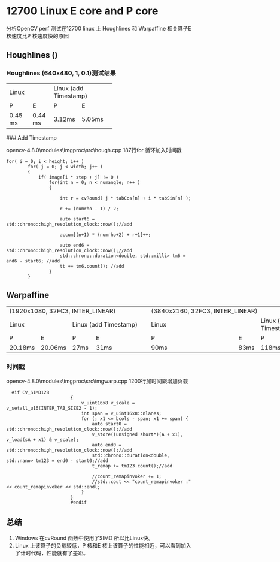 # 12700 Linux E core and P core 
分析OpenCV perf 测试在12700 linux 上 Houghlines 和 Warpaffine 相关算子E 核速度比P 核速度快的原因
## Houghlines ()
### Houghlines (640x480, 1, 0.1)测试结果

<body link="#0563C1" vlink="#954F72">

<table border=0 cellpadding=0 cellspacing=0 width=283 style='border-collapse:
 collapse;table-layout:fixed;width:213pt'>
 <col width=64 style='width:48pt'>
 <col width=53 style='mso-width-source:userset;mso-width-alt:1938;width:40pt'>
 <col width=64 style='width:48pt'>
 <col width=102 style='mso-width-source:userset;mso-width-alt:3730;width:77pt'>
 <tr height=20 style='height:15.0pt'>
  <td colspan=2 height=20 class=xl65 width=117 style='height:15.0pt;width:88pt'>Linux</td>
  <td colspan=2 class=xl65 width=166 style='border-left:none;width:125pt'>Linux
  (add Timestamp)</td>
 </tr>
 <tr height=20 style='height:15.0pt'>
  <td height=20 class=xl65 style='height:15.0pt;border-top:none'>P</td>
  <td class=xl65 style='border-top:none;border-left:none'>E</td>
  <td class=xl65 style='border-top:none;border-left:none'>P</td>
  <td class=xl65 style='border-top:none;border-left:none'>E</td>
 </tr>
 <tr height=20 style='height:15.0pt'>
  <td height=20 class=xl65 style='height:15.0pt;border-top:none'>0.45 ms</td>
  <td class=xl65 style='border-top:none;border-left:none'>0.44 ms</td>
  <td class=xl65 style='border-top:none;border-left:none'>3.12ms</td>
  <td class=xl65 style='border-top:none;border-left:none'>5.05ms</td>
 </tr>
 <![if supportMisalignedColumns]>
 <tr height=0 style='display:none'>
  <td width=64 style='width:48pt'></td>
  <td width=53 style='width:40pt'></td>
  <td width=64 style='width:48pt'></td>
  <td width=102 style='width:77pt'></td>
 </tr>
 <![endif]>
</table>

</body>
### Add Timestamp


‪opencv-4.8.0\modules\imgproc\src\hough.cpp 187行for 循环加入时间戳
```
for( i = 0; i < height; i++ )
        for( j = 0; j < width; j++ )
        {
            if( image[i * step + j] != 0 )
                for(int n = 0; n < numangle; n++ )
                {
                    
                    int r = cvRound( j * tabCos[n] + i * tabSin[n] );
                    
                    r += (numrho - 1) / 2;

                    auto start6 = std::chrono::high_resolution_clock::now();//add

                    accum[(n+1) * (numrho+2) + r+1]++;

                    auto end6 = std::chrono::high_resolution_clock::now();//add
                    std::chrono::duration<double, std::milli> tm6 = end6 - start6; //add
                    tt += tm6.count(); //add
                }
        }

```
## Warpaffine
<body link="#0563C1" vlink="#954F72">
<span style='font-variant-ligatures: normal;font-variant-caps: normal;
orphans: 2;text-align:start;widows: 2;-webkit-text-stroke-width: 0px;
text-decoration-thickness: initial;text-decoration-style: initial;text-decoration-color: initial'>

<table border=0 cellpadding=0 cellspacing=0 width=845 style='border-collapse:
 collapse;table-layout:fixed;width:634pt'>
 <col width=64 span=3 style='width:48pt'>
 <col width=164 style='mso-width-source:userset;mso-width-alt:5997;width:123pt'>
 <col width=264 style='mso-width-source:userset;mso-width-alt:9654;width:198pt'>
 <col width=53 style='mso-width-source:userset;mso-width-alt:1938;width:40pt'>
 <col width=64 style='width:48pt'>
 <col width=108 style='mso-width-source:userset;mso-width-alt:3949;width:81pt'>
 <tr height=23 style='height:17.25pt'>
  <td colspan=4 height=23 class=xl68 width=356 style='height:17.25pt;
  width:267pt'>(1920x1080, 32FC3, INTER_LINEAR)</span></td>
  <td colspan=4 class=xl68 width=489 style='border-left:none;width:367pt'><span
  style='font-variant-ligatures: normal;font-variant-caps: normal;orphans: 2;
  text-align:start;widows: 2;-webkit-text-stroke-width: 0px;text-decoration-thickness: initial;
  text-decoration-style: initial;text-decoration-color: initial'>(3840x2160,
  32FC3, INTER_LINEAR)</span></td>
 </tr>
 <tr height=20 style='height:15.0pt'>
  <td colspan=2 height=20 class=xl65 style='height:15.0pt'>Linux</td>
  <td colspan=2 class=xl65 style='border-left:none'>Linux (add Timestamp)</td>
  <td colspan=2 class=xl65 style='border-left:none'>Linux</td>
  <td colspan=2 class=xl65 style='border-left:none'>Linux (add Timestamp)</td>
 </tr>
 <tr height=20 style='height:15.0pt'>
  <td height=20 class=xl65 style='height:15.0pt;border-top:none'>P</td>
  <td class=xl65 style='border-top:none;border-left:none'>E</td>
  <td class=xl65 style='border-top:none;border-left:none'>P</td>
  <td class=xl65 style='border-top:none;border-left:none'>E</td>
  <td class=xl65 style='border-top:none;border-left:none'>P</td>
  <td class=xl65 style='border-top:none;border-left:none'>E</td>
  <td class=xl65 style='border-top:none;border-left:none'>P</td>
  <td class=xl65 style='border-top:none;border-left:none'>E</td>
 </tr>
 <tr height=20 style='height:15.0pt'>
  <td height=20 class=xl65 style='height:15.0pt;border-top:none'>20.18ms</td>
  <td class=xl65 style='border-top:none;border-left:none'>20.06ms</td>
  <td class=xl65 style='border-top:none;border-left:none'>27ms</td>
  <td class=xl65 style='border-top:none;border-left:none'>31ms</td>
  <td class=xl65 style='border-top:none;border-left:none'>90ms</td>
  <td class=xl65 style='border-top:none;border-left:none'>83ms</td>
  <td class=xl65 style='border-top:none;border-left:none'>118ms</td>
  <td class=xl65 style='border-top:none;border-left:none'>128ms</td>
 </tr>
 <![if supportMisalignedColumns]>
 <tr height=0 style='display:none'>
  <td width=64 style='width:48pt'></td>
  <td width=64 style='width:48pt'></td>
  <td width=64 style='width:48pt'></td>
  <td width=164 style='width:123pt'></td>
  <td width=264 style='width:198pt'></td>
  <td width=53 style='width:40pt'></td>
  <td width=64 style='width:48pt'></td>
  <td width=108 style='width:81pt'></td>
 </tr>
 <![endif]>
</table>
</body>

### 时间戳
‪opencv-4.8.0\modules\imgproc\src\imgwarp.cpp 1200行加时间戳增加负载
```
  #if CV_SIMD128
                        {
                            v_uint16x8 v_scale = v_setall_u16(INTER_TAB_SIZE2 - 1);
                            int span = v_uint16x8::nlanes;
                            for (; x1 <= bcols - span; x1 += span) {
                                auto start0 = std::chrono::high_resolution_clock::now();//add
                                v_store((unsigned short*)(A + x1), v_load(sA + x1) & v_scale);
                                auto end0 = std::chrono::high_resolution_clock::now();//add
                                std::chrono::duration<double, std::nano> tm123 = end0 - start0;//add
                                t_remap += tm123.count();//add

                                //count_remapinvoker += 1;
                                //std::cout << "count_remapinvoker :" << count_remapinvoker << std::endl;
                            }
                        }
                        #endif
```
## 总结
1. Windows 在cvRound 函数中使用了SIMD 所以比Linux快。
2.  Linux 上该算子的负载较低，P 核和E 核上该算子的性能相近，可以看到加入了计时代码，性能就有了差距。



